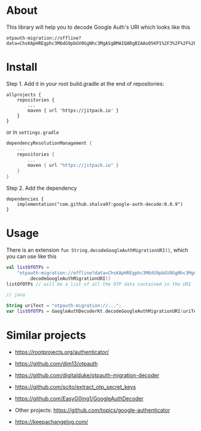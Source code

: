 # About

This library will help you to decode Google Auth's URI which looks like this

```
otpauth-migration://offline?data=ChsKApHREgphc3M6dG9pbGV0GgNhc3MgASgBMAIQARgBIAAo05KP1%2F3%2F%2F%2F%2F%2FAQ%3D%3D
```

# Install

Step 1. Add it in your root build.gradle at the end of repositories:

    allprojects {
        repositories {
            ...
            maven { url 'https://jitpack.io' }
        }
    }

or in `settings.gradle`

```kotlin
dependencyResolutionManagement {
    ...
    repositories {
        ...
        maven { url "https://jitpack.io" }
    }
}
```

Step 2. Add the dependency

    dependencies {
        implementation("com.github.shalva97:google-auth-decode:0.0.9")
    }

# Usage

There is an extension `fun String.decodeGoogleAuthMigrationURI()`, which you can use like this

```kotlin
val listOfOTPs =
    "otpauth-migration://offline?data=ChsKApHREgphc3M6dG9pbGV0GgNhc3MgASgBMAIQARgBIAAo05KP1%2F3%2F%2F%2F%2F%2FAQ%3D%3D"
        .decodeGoogleAuthMigrationURI()
listOfOTPs // will be a list of all the OTP data contained in the URI

// java

String uriText = "otpauth-migration://...";
var listOfOTPs = GoogleAuthDecoderKt.decodeGoogleAuthMigrationURI(uriText);

```

# Similar projects

- https://rootprojects.org/authenticator/
- https://github.com/dim13/otpauth
- https://github.com/digitalduke/otpauth-migration-decoder
- https://github.com/scito/extract_otp_secret_keys
- https://github.com/EasyG0ing1/GoogleAuthDecoder
- Other projects: https://github.com/topics/google-authenticator


- https://keepachangelog.com/